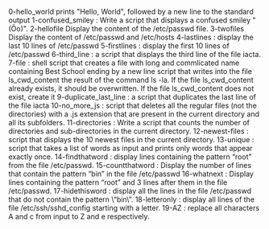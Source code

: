 0-hello_world prints "Hello, World", followed by a new line to the standard output
1-confused_smiley : Write a script that displays a confused smiley "(Ôo)".
2-hellofile Display the content of the /etc/passwd file.
3-twofiles Display the content of /etc/passwd and /etc/hosts
4-lastlines : display the last 10 lines of /etc/passwd
5-firstlines : display the first 10 lines of /etc/passwd
6-third_line : a script that displays the third line of the file iacta.
7-file : shell script that creates a file with long and commlicated name containing Best School ending by a new line
script that writes into the file ls_cwd_content the result of the command ls -la. If the file ls_cwd_content already exists, it should be overwritten. If the file ls_cwd_content does not exist, create it
9-duplicate_last_line : a script that duplicates the last line of the file iacta
10-no_more_js : script that deletes all the regular files (not the directories) with a .js extension that are present in the current directory and all its subfolders.
11-directories : Write a script that counts the number of directories and sub-directories in the current directory.
12-newest-files : script that displays the 10 newest files in the current directory.
13-unique : script that takes a list of words as input and prints only words that appear exactly once.
14-findthatword : display lines containing the pattern “root” from the file /etc/passwd.
15-countthatword : Display the number of lines that contain the pattern “bin” in the file /etc/passwd
16-whatnext : Display lines containing the pattern “root” and 3 lines after them in the file /etc/passwd.
17-hidethisword : display all the lines in the file /etc/passwd that do not contain the pattern \“bin\”.
18-letteronly : display all lines of the file /etc/ssh/sshd_config starting with a letter.
19-AZ : replace all characters A and c from input to Z and e respectively.
